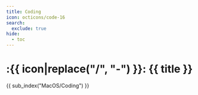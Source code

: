 ```yaml
---
title: Coding
icon: octicons/code-16
search:
  exclude: true
hide:
  - toc
---
```


# :{{ icon|replace("/", "-") }}: {{ title }}

{{ sub_index("MacOS/Coding") }}
